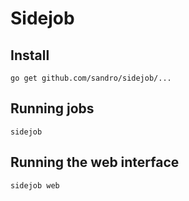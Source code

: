 Sidejob
======

Install
------

```
go get github.com/sandro/sidejob/...
```

Running jobs
-----------

```
sidejob
```

Running the web interface
-----------

```
sidejob web
```
